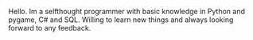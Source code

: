 Hello. Im a selfthought programmer with basic knowledge in Python and pygame, C# and SQL. Willing to learn new things and always looking forward to any feedback.

<!---
Tahiirako/Tahiirako is a ✨ special ✨ repository because its `README.md` (this file) appears on your GitHub profile.
You can click the Preview link to take a look at your changes.
--->
